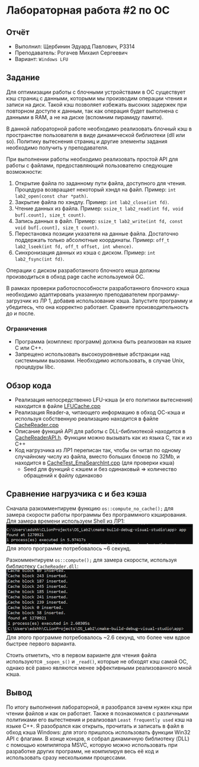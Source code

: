 # Лабораторная работа #2 по ОС
## Отчёт

* Выполнил: Щербинин Эдуард Павлович, P3314
* Преподаватель: Рогачев Михаил Сергеевич
* Вариант: `Windows LFU`

## Задание

Для оптимизации работы с блочными устройствами в ОС существует кэш страниц с данными, которыми мы производим операции чтения и записи на диск. Такой кэш позволяет избежать высоких задержек при повторном доступе к данным, так как операция будет выполнена с данными в RAM, а не на диске (вспомним пирамиду памяти).

В данной лабораторной работе необходимо реализовать блочный кэш в пространстве пользователя в виде динамической библиотеки (dll или so). Политику вытеснения страниц и другие элементы задания необходимо получить у преподавателя.

При выполнении работы необходимо реализовать простой API для работы с файлами, предоставляющий пользователю следующие возможности:

1. Открытие файла по заданному пути файла, доступного для чтения. Процедура возвращает некоторый хэндл на файл. Пример:
`int lab2_open(const char *path)`.
2. Закрытие файла по хэндлу. Пример:
`int lab2_close(int fd)`.
3. Чтение данных из файла. Пример:
`ssize_t lab2_read(int fd, void buf[.count], size_t count)`.
4. Запись данных в файл. Пример:
`ssize_t lab2_write(int fd, const void buf[.count], size_t count)`.
5. Перестановка позиции указателя на данные файла. Достаточно поддержать только абсолютные координаты. Пример:
`off_t lab2_lseek(int fd, off_t offset, int whence)`.
6. Синхронизация данных из кэша с диском. Пример:
`int lab2_fsync(int fd)`.

Операции с диском разработанного блочного кеша должны производиться в обход page cache используемой ОС.

В рамках проверки работоспособности разработанного блочного кэша необходимо адаптировать указанную преподавателем программу-загрузчик из ЛР 1, добавив использование кэша. Запустите программу и убедитесь, что она корректно работает. Сравните производительность до и после.

### Ограничения
* Программа (комплекс программ) должна быть реализован на языке C или C++.
* Запрещено использовать высокоуровневые абстракции над системными вызовами. Необходимо использовать, в случае Unix, процедуры libc.

## Обзор кода

* Реализация непосредственно LFU-кэша (и его политики вытеснения) находится в файле [LFUCache.cpp](CacheReader/LFUCache.cpp)
* Реализация Reader-а, читающего информацию в обход ОС-кэша и используя собственную реализацию находится в файле [CacheReader.cpp](CacheReader/CacheReader.cpp)
* Описание функций API для работы с DLL-библиотекой находится в [CacheReaderAPI.h](CacheReader/CacheReaderAPI.h). Функции можно вызывать как из языка C, так и из C++
* Код нагрузчика из ЛР1 переписан так, чтобы он читал по одному случайному числу из файла, вместо больших блоков по 32Mb, и находится в [CacheTest_EmaSearchInt.cpp](app/CacheTest_EmaSearchInt.cpp) (для проверки кэша)
  * Seed для функций с кэшем и без одинаковый => количество обращений к файлу одинаково

## Сравнение нагрузчика с и без кэша

Сначала разкомментируем функцию `os::compute_no_cache();` для замера скорости работы программы без программного кэширования.
Для замера времени используем Shell из ЛР1:
![](images/img.png)
Для этого программе потребовалось ~6 секунд.

Разкомментируем `os::compute();` для замера скорости, используя библиотеку `CacheReader.dll`:
![](images/img_1.png)
Для этого программе потребовалось ~2.6 секунд, что более чем вдвое быстрее первого варианта.

Стоить отметить, что в первом варианте для чтения файла используются `_sopen_s()` и `_read()`,
которые не обходят кэш самой ОС, однако всё равно являются менее эффективными реализованного мной кэша.

## Вывод

По итогу выполнения лабораторной, я разобрался зачем нужен кэш при чтении файлов и как он работает.
Также я познакомился с различными политиками его вытестнения и реализовал `Least frequently used` кэш на языке C++.
Я разобрался как открыть, прочитать и записать в файл в обход кэша Windows: для этого пришлось использовать функции Win32 API с флагами.
В конце концов, я собрал динамичную библиотеку (DLL) с помощью компилятора MSVC, которую можно использовать при разработке других программ, не компилируя весь её код и использовать сразу несколькими процессами.
